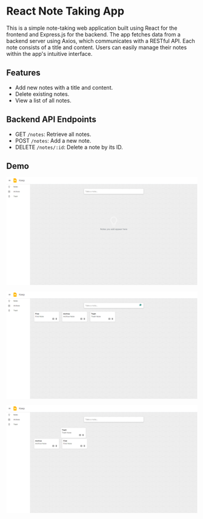 # React Note Taking App

This is a simple note-taking web application built using React for the frontend and Express.js for the backend.  The app fetches data from a backend server using Axios, which communicates with a RESTful API. Each note consists of a title and content. Users can easily manage their notes within the app's intuitive interface.

## Features

- Add new notes with a title and content.
- Delete existing notes.
- View a list of all notes.

## Backend API Endpoints

- GET `/notes`: Retrieve all notes.
- POST `/notes`: Add a new note.
- DELETE `/notes/:id`: Delete a note by its ID.

## Demo

![Screenshot (1)](screenshot/home.png)

![Screenshot (2)](screenshot/notes.png)

![Screenshot (4)](screenshot/drag.png)
